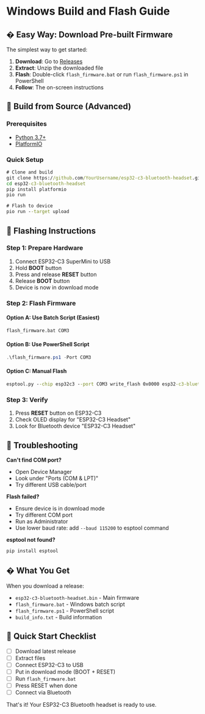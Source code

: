 # Windows Build and Flash Guide

## � Easy Way: Download Pre-built Firmware

The simplest way to get started:

1. **Download**: Go to [Releases](https://github.com/YourUsername/esp32-c3-bluetooth-headset/releases)
2. **Extract**: Unzip the downloaded file
3. **Flash**: Double-click `flash_firmware.bat` or run `flash_firmware.ps1` in PowerShell
4. **Follow**: The on-screen instructions

## 🔧 Build from Source (Advanced)

### Prerequisites
- [Python 3.7+](https://www.python.org/downloads/)
- [PlatformIO](https://platformio.org/install/cli)

### Quick Setup
```cmd
# Clone and build
git clone https://github.com/YourUsername/esp32-c3-bluetooth-headset.git
cd esp32-c3-bluetooth-headset
pip install platformio
pio run

# Flash to device
pio run --target upload
```

## 📱 Flashing Instructions

### Step 1: Prepare Hardware
1. Connect ESP32-C3 SuperMini to USB
2. Hold **BOOT** button
3. Press and release **RESET** button
4. Release **BOOT** button
5. Device is now in download mode

### Step 2: Flash Firmware

#### Option A: Use Batch Script (Easiest)
```cmd
flash_firmware.bat COM3
```

#### Option B: Use PowerShell Script
```powershell
.\flash_firmware.ps1 -Port COM3
```

#### Option C: Manual Flash
```cmd
esptool.py --chip esp32c3 --port COM3 write_flash 0x0000 esp32-c3-bluetooth-headset.bin
```

### Step 3: Verify
1. Press **RESET** button on ESP32-C3
2. Check OLED display for "ESP32-C3 Headset"
3. Look for Bluetooth device "ESP32-C3 Headset"

## 🐛 Troubleshooting

**Can't find COM port?**
- Open Device Manager
- Look under "Ports (COM & LPT)"
- Try different USB cable/port

**Flash failed?**
- Ensure device is in download mode
- Try different COM port
- Run as Administrator
- Use lower baud rate: add `--baud 115200` to esptool command

**esptool not found?**
```cmd
pip install esptool
```

## � What You Get

When you download a release:
- `esp32-c3-bluetooth-headset.bin` - Main firmware
- `flash_firmware.bat` - Windows batch script
- `flash_firmware.ps1` - PowerShell script  
- `build_info.txt` - Build information

## 🎯 Quick Start Checklist

- [ ] Download latest release
- [ ] Extract files
- [ ] Connect ESP32-C3 to USB
- [ ] Put in download mode (BOOT + RESET)
- [ ] Run `flash_firmware.bat`
- [ ] Press RESET when done
- [ ] Connect via Bluetooth

That's it! Your ESP32-C3 Bluetooth headset is ready to use.
